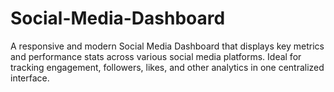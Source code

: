 # Social-Media-Dashboard
A responsive and modern Social Media Dashboard that displays key metrics and performance stats across various social media platforms. Ideal for tracking engagement, followers, likes, and other analytics in one centralized interface.
